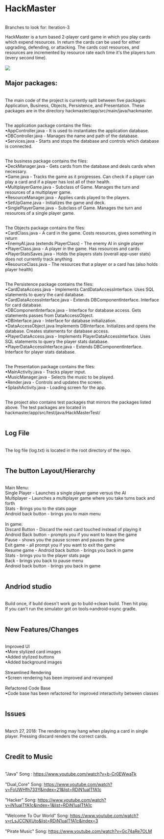 # HackMaster
<br />
Branches to look for: Iteration-3

HackMaster is a turn based 2-player card game in which you play cards which expend resources. In return the cards can be used for either upgrading, defending, or attacking. The cards cost resources, and resources are incremented by resource rate each time it's the players turn (every second time). <br /><br />
![](https://github.com/drFruitFace/hackmaster/blob/Iteration-3/app/src/main/res/drawable/results.jpg?raw=true)
## Major packages:
<br />
The main code of the project is currently split between five packages: Application, Business, Objects, Persistence, and Presentation. These  packages are in the directory hackmaster/app/src/main/java/hackmaster. <br /> <br /> 

The application package contains the files: <br />
•AppController.java - It is used to instantiates the application database.<br />
•DBController.java - Manages the name and path of the database.<br />
•Services.java - Starts and stops the database and controls which database is connected.<br /> <br />


The business package contains the files: <br />
•DeckManager.java - Gets cards from the database and deals cards when necessary.<br />
•Game.java - Tracks the game as it progresses. Can check if a player can play a card and if a player has lost all of their
health.<br />
•MultiplayerGame.java - Subclass of Game. Manages the turn and resources of a multiplayer game.<br />
•ResourceManager.java - Applies cards played to the players.<br />
•SetUpGame.java - Initializes the game and deck.<br />
•SinglePlayerGame.java - Subclass of Game. Manages the turn and resources of a single player game.<br /><br />

The Objects package contains the files: <br /> 
•CardClass.java - A card in the game. Costs resources, gives something in return<br /> 
•EnemyAI.java (extends PlayerClass) - The enemy AI in single player<br /> 
•PlayerClass.java - A player in the game. Has resources and cards<br /> 
•PlayerStatsSaves.java - Holds the players stats (overall app-user stats) does not currently track anything<br /> 
•ResourceClass.java - The resources that a player or a card has (also holds player health)<br /> <br /> 

The Persistence package contains the files:<br /> 
•CardDataAccess.java - Implements CardDataAccessInterface. Uses SQL statements to query the card database.<br /> 
•CardDataAccessInterface.java - Extends DBComponentInterface. Interface for card database.<br /> 
•DBComponentInterface.java - Interface for database access. Gets statements passes from DataAccessObject.<br /> 
•DBInterface.java - Interface for database initialization.<br /> 
•DataAccessObject.java Implements DBInterface. Initializes and opens the database. Creates statements for database 
access.<br /> 
•PlayerDataAccess.java - Implements PlayerDataAccessInterface. Uses SQL statements to query the player stats database.<br /> 
•PlayerDataAccessInterface.java - Extends DBComponentInterface. Interface for player stats database.<br /><br /> 

The Presentation package contains the files:<br /> 
•MainActivity.java - Tracks player input.<br />
•MusicManager.java - Selects the music to be played.<br />
•Render.java - Controls and updates the screen.<br />
•SplashActivity.java - Loading screen for the app.<br /> <br />
   
The project also contains test packages that mirrors the packages listed above. The test packages are located in hackmaster/app/src/test/java/HackMasterTest/ <br /> <br />

## Log File
 <br />
The log file (log.txt) is located in the root directory of the repo. <br /> <br />
  
## The button Layout/Hierarchy
 <br />
Main Menu: <br />
Single Player - Launches a single player game versus the AI<br />
Multiplayer - Launches a multiplayer game where you take turns back and forth<br />
Stats - Brings you to the stats page<br />
  Android back button - brings you to main menu<br /><br />
In game: <br />
  Discard Button - Discard the next card touched instead of playing it<br />
  Android Back button - prompts you if you want to leave the game<br />
  Pause - shows you the pause screen and pauses the game<br />
    Exit game - all prompt you if you want to exit the game<br />
    Resume game - Android back button - brings you back in game<br />
    Stats - brings you to the player stats page<br />
      Back - brings you back to pause menu<br />
      Android back button - brings you back in game<br /><br />


## Andriod studio 
 <br />
Build once, if build doesn't work go to build->clean build. Then hit play.<br /> 
If you can't run the simulator got on tools->android->sync gradle.<br /><br />

## New Features/Changes
 <br />
 Improved UI<br />
    •More stylized card images<br />
    •Added stylized buttons<br />
    •Added background images<br /><br />
 Streamlined Rendering<br />
    •Screen rendering has been improved and revamped<br /><br />
 Refactored Code Base<br />
    •Code base has been refactored for improved interactivity between classes<br /><br />
    
## Issues
 <br />
March 27, 2018: The rendering may hang when playing a card in single player. Pressing discard renders the correct cards.<br /> <br />

    
## Credit to Music
<br />"Java" Song : https://www.youtube.com/watch?v=b-Cr0EWwaTk<br /> 
<br />"Dual_Core" Song: https://www.youtube.com/watch?v=FoUWHfh733Y&index=21&list=RDiN1uaITfA1c <br /> 
<br />"Hacker" Song: https://www.youtube.com/watch?v=iN1uaITfA1c&index=1&list=RDiN1uaITfA1c<br /> 
<br />"Welcome To Our World" Song: https://www.youtube.com/watch?v=rLsJCCNXUto&list=RDiN1uaITfA1c&index=3<br /> 
<br />"Pirate Music" Song: https://www.youtube.com/watch?v=Gc74aRe7OLM <br />
